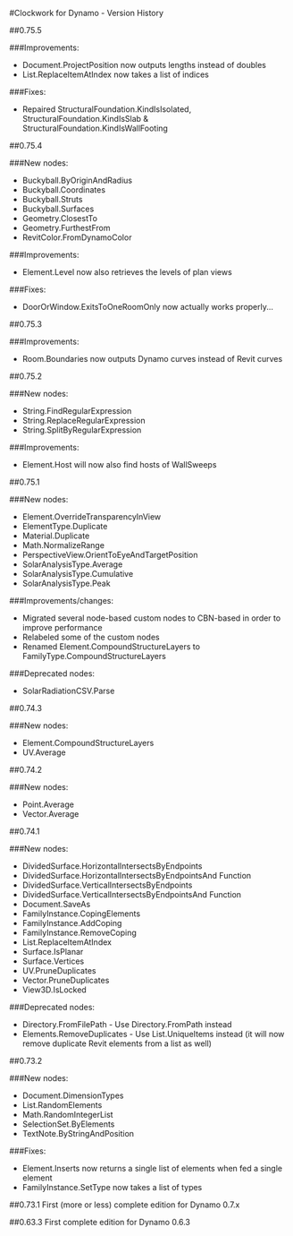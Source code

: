 #Clockwork for Dynamo - Version History

##0.75.5

###Improvements:
- Document.ProjectPosition now outputs lengths instead of doubles
- List.ReplaceItemAtIndex now takes a list of indices

###Fixes:
- Repaired StructuralFoundation.KindIsIsolated, StructuralFoundation.KindIsSlab & StructuralFoundation.KindIsWallFooting

##0.75.4

###New nodes:
- Buckyball.ByOriginAndRadius
- Buckyball.Coordinates
- Buckyball.Struts
- Buckyball.Surfaces
- Geometry.ClosestTo
- Geometry.FurthestFrom
- RevitColor.FromDynamoColor

###Improvements:
- Element.Level now also retrieves the levels of plan views

###Fixes:
- DoorOrWindow.ExitsToOneRoomOnly now actually works properly...

##0.75.3

###Improvements:
- Room.Boundaries now outputs Dynamo curves instead of Revit curves

##0.75.2

###New nodes:
- String.FindRegularExpression
- String.ReplaceRegularExpression
- String.SplitByRegularExpression

###Improvements:
- Element.Host will now also find hosts of WallSweeps

##0.75.1

###New nodes:
- Element.OverrideTransparencyInView
- ElementType.Duplicate
- Material.Duplicate
- Math.NormalizeRange
- PerspectiveView.OrientToEyeAndTargetPosition
- SolarAnalysisType.Average
- SolarAnalysisType.Cumulative
- SolarAnalysisType.Peak

###Improvements/changes:
- Migrated several node-based custom nodes to CBN-based in order to improve performance
- Relabeled some of the custom nodes
- Renamed Element.CompoundStructureLayers to FamilyType.CompoundStructureLayers

###Deprecated nodes:
- SolarRadiationCSV.Parse

##0.74.3

###New nodes:
- Element.CompoundStructureLayers
- UV.Average

##0.74.2

###New nodes:
- Point.Average
- Vector.Average

##0.74.1

###New nodes:
- DividedSurface.HorizontalIntersectsByEndpoints
- DividedSurface.HorizontalIntersectsByEndpointsAnd Function
- DividedSurface.VerticalIntersectsByEndpoints
- DividedSurface.VerticalIntersectsByEndpointsAnd Function
- Document.SaveAs
- FamilyInstance.CopingElements
- FamilyInstance.AddCoping
- FamilyInstance.RemoveCoping
- List.ReplaceItemAtIndex
- Surface.IsPlanar
- Surface.Vertices
- UV.PruneDuplicates
- Vector.PruneDuplicates
- View3D.IsLocked

###Deprecated nodes:
- Directory.FromFilePath - Use Directory.FromPath instead
- Elements.RemoveDuplicates - Use List.UniqueItems instead (it will now remove duplicate Revit elements from a list as well)

##0.73.2

###New nodes:
- Document.DimensionTypes
- List.RandomElements
- Math.RandomIntegerList
- SelectionSet.ByElements
- TextNote.ByStringAndPosition

###Fixes:
- Element.Inserts now returns a single list of elements when fed a single element
- FamilyInstance.SetType now takes a list of types 

##0.73.1
First (more or less) complete edition for Dynamo 0.7.x

##0.63.3
First complete edition for Dynamo 0.6.3
